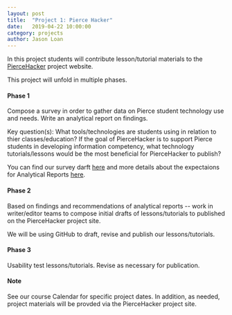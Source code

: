 ```yaml
---
layout: post
title:  "Project 1: Pierce Hacker" 
date:   2019-04-22 10:00:00
category: projects
author: Jason Loan 
---
```


In this project students will contribute lesson/tutorial materials to the [PierceHacker](https://jloan.github.io/pierce-hacker/) project website.

This project will unfold in multiple phases.

#### Phase 1 

Compose a survey in order to gather data on Pierce student technology use and needs. Write an analytical report on findings. 

Key question(s): What tools/technologies are students using in relation to thier classes/education? If the goal of PierceHacker is to support Pierce students in developing information competency, what technology tutorials/lessons would be the most beneficial for PierceHacker to publish?  

You can find our survey darft [here](https://forms.gle/qmAWrUh93AJ9o4Nv7) and more details about the expectaions for Analytical Reports [here](_posts/2019-05-01-phreport.md).

#### Phase 2

Based on findings and recommendations of analytical reports -- work in writer/editor teams to compose initial drafts of lessons/tutorials to published on the PierceHacker project site.

We will be using GitHub to draft, revise and publish our lessons/tutorials. 

#### Phase 3

Usability test lessons/tutorials. Revise as necessary for publication.

#### Note

See our course Calendar for specific project dates. In addition, as needed, project materials will be provded via the PierceHacker project site.
